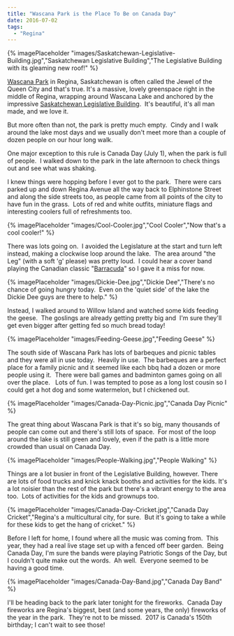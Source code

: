 ```yaml
---
title: "Wascana Park is the Place To Be on Canada Day"
date: 2016-07-02
tags: 
  - "Regina"
---
```

{% imagePlaceholder "images/Saskatchewan-Legislative-Building.jpg","Saskatchewan Legislative Building","The Legislative Building with its gleaming new roof!" %}


[Wascana Park](http://wascana.sk.ca/) in Regina, Saskatchewan is often called the Jewel of the Queen City and that's true. It's a massive, lovely greenspace right in the middle of Regina, wrapping around Wascana Lake and anchored by the impressive [Saskatchewan Legislative Building](https://en.wikipedia.org/wiki/Saskatchewan_Legislative_Building).  It's beautiful, it's all man made, and we love it.

But more often than not, the park is pretty much empty.  Cindy and I walk around the lake most days and we usually don't meet more than a couple of dozen people on our hour long walk.

One major exception to this rule is Canada Day (July 1), when the park is full of people.  I walked down to the park in the late afternoon to check things out and see what was shaking.

I knew things were hopping before I ever got to the park.  There were cars parked up and down Regina Avenue all the way back to Elphinstone Street and along the side streets too, as people came from all points of the city to have fun in the grass.  Lots of red and white outfits, miniature flags and interesting coolers full of refreshments too.

{% imagePlaceholder "images/Cool-Cooler.jpg","Cool Cooler","Now that's a cool cooler!" %}

There was lots going on.  I avoided the Legislature at the start and turn left instead, making a clockwise loop around the lake.  The area around "the Leg" (with a soft 'g' please) was pretty loud.  I could hear a cover band playing the Canadian classic "[Barracuda](https://www.youtube.com/watch?v=p0OX_8YvFxA)" so I gave it a miss for now.

{% imagePlaceholder "images/Dickie-Dee.jpg","Dickie Dee","There's no chance of going hungry today.  Even on the 'quiet side' of the lake the Dickie Dee guys are there to help." %}

Instead, I walked around to Willow Island and watched some kids feeding the geese.  The goslings are already getting pretty big and  I'm sure they'll get even bigger after getting fed so much bread today!

{% imagePlaceholder "images/Feeding-Geese.jpg","Feeding Geese" %}

The south side of Wascana Park has lots of barbeques and picnic tables and they were all in use today.  Heavily in use.  The barbeques are a perfect place for a family picnic and it seemed like each bbq had a dozen or more people using it.  There were ball games and badminton games going on all over the place.   Lots of fun. I was tempted to pose as a long lost cousin so I could get a hot dog and some watermelon, but I chickened out.


{% imagePlaceholder "images/Canada-Day-Picnic.jpg","Canada Day Picnic" %}

The great thing about Wascana Park is that it's so big, many thousands of people can come out and there's still lots of space.  For most of the loop around the lake is still green and lovely, even if the path is a little more crowded than usual on Canada Day.


{% imagePlaceholder "images/People-Walking.jpg","People Walking" %}


Things are a lot busier in front of the Legislative Building, however. There are lots of food trucks and knick knack booths and activities for the kids. It's a lot noisier than the rest of the park but there's a vibrant energy to the area too.  Lots of activities for the kids and grownups too.


{% imagePlaceholder "images/Canada-Day-Cricket.jpg","Canada Day Cricket","Regina's a multicultural city, for sure.  But it's going to take a while for these kids to get the hang of cricket." %}

Before I left for home, I found where all the music was coming from.  This year, they had a real live stage set up with a fenced off beer garden.  Being Canada Day, I'm sure the bands were playing Patriotic Songs of the Day, but I couldn't quite make out the words.  Ah well.  Everyone seemed to be having a good time.


{% imagePlaceholder "images/Canada-Day-Band.jpg","Canada Day Band" %}

I'll be heading back to the park later tonight for the fireworks.  Canada Day fireworks are Regina's biggest, best (and some years, the only) fireworks of the year in the park.  They're not to be missed.  2017 is Canada's 150th birthday; I can't wait to see those!

